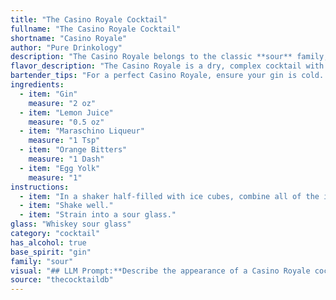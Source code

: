 ```yaml
---
title: "The Casino Royale Cocktail"
fullname: "The Casino Royale Cocktail"
shortname: "Casino Royale"
author: "Pure Drinkology"
description: "The Casino Royale belongs to the classic **sour** family, characterized by the tangy combination of citrus and spirits.  While its exact origin is debated, it's likely a variation of the **Gin Daisy**, a popular drink in the early 20th century. "
flavor_description: "The Casino Royale is a dry, complex cocktail with a bright, citrusy character. The gin provides a juniper backbone, while lemon juice adds tartness and freshness. Maraschino liqueur brings a subtle cherry sweetness, and orange bitters add a touch of warm spice. The egg yolk rounds out the texture with a velvety richness. It's a sophisticated and satisfying cocktail that lingers on the palate. "
bartender_tips: "For a perfect Casino Royale, ensure your gin is cold.  Use fresh lemon juice, and don't over-shake the egg yolk.  A light shake will create a velvety texture, while over-shaking can make the drink frothy. A few dashes of orange bitters bring out the citrus notes.  Finally, strain the cocktail into a chilled coupe glass.  Enjoy the classic! "
ingredients:
  - item: "Gin"
    measure: "2 oz"
  - item: "Lemon Juice"
    measure: "0.5 oz"
  - item: "Maraschino Liqueur"
    measure: "1 Tsp"
  - item: "Orange Bitters"
    measure: "1 Dash"
  - item: "Egg Yolk"
    measure: "1"
instructions:
  - item: "In a shaker half-filled with ice cubes, combine all of the ingredients."
  - item: "Shake well."
  - item: "Strain into a sour glass."
glass: "Whiskey sour glass"
category: "cocktail"
has_alcohol: true
base_spirit: "gin"
family: "sour"
visual: "## LLM Prompt:**Describe the appearance of a Casino Royale cocktail. Focus on the following aspects:*** **Color:** What is the overall color of the drink? Is it clear, cloudy, or layered? What are the shades of color present?* **Texture:** Is the drink smooth, frothy, or layered? Does it have any visible bits of egg white?* **Garnish:** Is there a garnish on the drink? If so, what is it and how is it presented?* **Glass:** What type of glass is the cocktail served in?  Is it a traditional cocktail glass, a coupe, or something else? **Consider the following when crafting your description:*** The Casino Royale is a stirred cocktail, so it should have a smooth and elegant appearance. * The egg yolk adds richness and a slight cloudiness to the drink. * The lemon juice provides a bright and tangy flavor, while the Maraschino Liqueur adds a hint of sweetness.* The orange bitters add a complex and slightly bitter flavor, but their color is not as prominent.**Write your description in a way that is both descriptive and evocative, capturing the essence of a classic and sophisticated cocktail.** "
source: "thecocktaildb"
---
```


